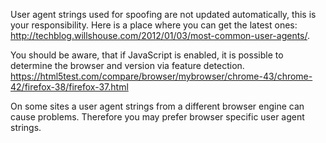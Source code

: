 User agent strings used for spoofing are not updated automatically, this is your responsibility. Here is a place where you can get the latest ones: <http://techblog.willshouse.com/2012/01/03/most-common-user-agents/>.

You should be aware, that if JavaScript is enabled, it is possible to determine the browser and version via feature detection.
https://html5test.com/compare/browser/mybrowser/chrome-43/chrome-42/firefox-38/firefox-37.html

On some sites a user agent strings from a different browser engine can cause problems. Therefore you may prefer browser specific user agent strings.